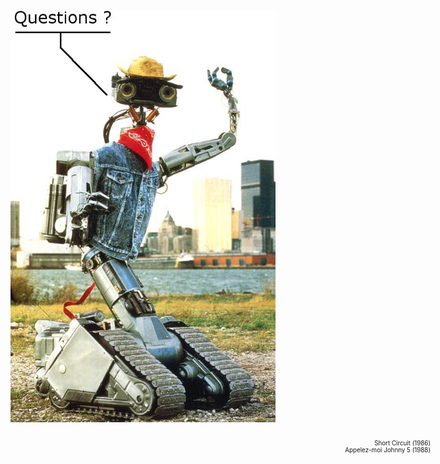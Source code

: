 
<!-- .slide: class="page-questions" -->
<div style="position: absolute; margin-top: 700px; right: 20px; text-align: right; font-size: 70%">Short Circuit (1986)<br>Appelez-moi Johnny 5 (1988)</div>

<figure style="height: 100%">
    <img src="ressources/j5_and_toronto-q.860a1d06.jpg" alt=""/>
</figure>
